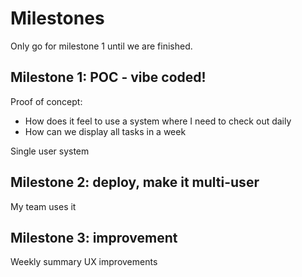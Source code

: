 # Milestones

Only go for milestone 1 until we are finished.

## Milestone 1: POC - vibe coded!

Proof of concept: 
- How does it feel to use a system where I need to check out daily
- How can we display all tasks in a week

Single user system


## Milestone 2: deploy, make it multi-user

My team uses it


## Milestone 3: improvement

Weekly summary
UX improvements

